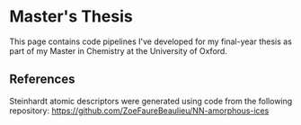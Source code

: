 # Master's Thesis

This page contains code pipelines I've developed for my final-year thesis as part of my Master in Chemistry at the University of Oxford. 

## References

Steinhardt atomic descriptors were generated using code from the following repository: https://github.com/ZoeFaureBeaulieu/NN-amorphous-ices

